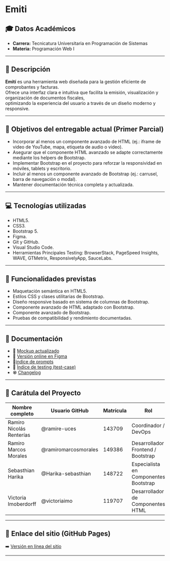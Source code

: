 # Emiti

## 🎓 Datos Académicos
- **Carrera:** Tecnicatura Universitaria en Programación de Sistemas  
- **Materia:** Programación Web I

---

## 📝 Descripción

**Emití** es una herramienta web diseñada para la gestión eficiente de comprobantes y facturas.  
Ofrece una interfaz clara e intuitiva que facilita la emisión, visualización y organización de documentos fiscales,  
optimizando la experiencia del usuario a través de un diseño moderno y responsive.

---

## 🎯 Objetivos del entregable actual (Primer Parcial)

- Incorporar al menos un componente avanzado de HTML (ej.: iframe de video de YouTube, mapa, etiqueta de audio o video).
- Asegurar que el componente HTML avanzado se adapte correctamente mediante los helpers de Bootstrap.
- Implementar Bootstrap en el proyecto para reforzar la responsividad en móviles, tablets y escritorio.
- Incluir al menos un componente avanzado de Bootstrap (ej.: carrusel, barra de navegación o modal).
- Mantener documentación técnica completa y actualizada.

---

## 💻 Tecnologías utilizadas

- HTML5.
- CSS3.
- Bootstrap 5.
- Figma.
- Git y GitHub.
- Visual Studio Code.
- Herramientas Principales Testing: BrowserStack, PageSpeed Insights, WAVE, GTMetrix, ResponsivelyApp, SauceLabs.

---

## 🔧 Funcionalidades previstas

- Maquetación semántica en HTML5.
- Estilos CSS y clases utilitarias de Bootstrap.
- Diseño responsive basado en sistema de columnas de Bootstrap.
- Componente avanzado de HTML adaptado con Bootstrap.
- Componente avanzado de Bootstrap.
- Pruebas de compatibilidad y rendimiento documentadas.

---

## 📑 Documentación

- 🎨 [Mockup actualizado](docs/01-mockup/disenio-con-css.png)
- 🔗 [Versión online en Figma](https://www.figma.com/proto/h9mE1D1OyWJGGGXtMpGQ6E/Emit%C3%AD-Web?node-id=18-133&p=f&t=fH3ojOpydZFQDtel-0&scaling=min-zoom&content-scaling=fixed&page-id=18%3A132)
- 📁[índice de prompts](docs/02-prompts/prompts.md)
- 🧪 [Índice de testing (test-case)](docs/03-testing/testing-doc.md)
- ♼ [Changelog](/changelog.md)

---

## 👥 Carátula del Proyecto

| Nombre completo           | Usuario GitHub              | Matrícula | Rol                            |
|---------------------------|-----------------------------|-----------|--------------------------------|
| Ramiro Nicolás Renterías  | @ramire-uces                | 143709    | Coordinador / DevOps           | 
| Ramiro Marcos Morales     | @ramiromarcosmorales        | 149386    | Desarrollador Frontend / Bootstrap   |
| Sebasthian Harika         | @Harika-sebasthian          | 148722    | Especialista en Componentes Bootstrap     |
| Victoria Imoberdorff      | @victoriaimo                | 119707    | Desarrollador de Componentes HTML       |

---

## 📌 Enlace del sitio (GitHub Pages)

➡️ [Versión en línea del sitio](https://ramiromarcosmorales.github.io/emiti-web/)

---
